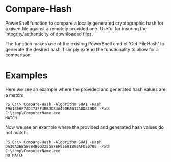 # Compare-Hash
PowerShell function to compare a locally generated cryptographic hash for a given file against a remotely provided one. Useful for insuring the integrity/authenticity of downloaded files.

The function makes use of the existing PowerShell cmdlet 'Get-FileHash' to generate the desired hash, I simply extend the functionality to allow for a comparison.


# Examples

Here we see an example where the provided and generated hash values are a match:

````
PS C:\> Compare-Hash -Algorithm SHA1 -Hash F9A1856F7AD4733F4BB3D84A45DEA612ADD819D6 -Path C:\temp\ComputerName.exe
MATCH
````

Now we see an example where the provided and generated hash values do not match:

````
PS C:\> Compare-Hash -Algorithm SHA1 -Hash DA39A3EE5E6B4B0D3255BFEF95601890AFD80709 -Path C:\temp\ComputerName.exe
NO MATCH
````
